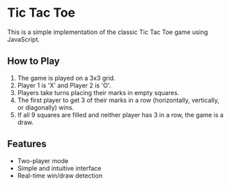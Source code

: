 # Tic Tac Toe

This is a simple implementation of the classic Tic Tac Toe game using JavaScript.

## How to Play

1. The game is played on a 3x3 grid.
2. Player 1 is 'X' and Player 2 is 'O'.
3. Players take turns placing their marks in empty squares.
4. The first player to get 3 of their marks in a row (horizontally, vertically, or diagonally) wins.
5. If all 9 squares are filled and neither player has 3 in a row, the game is a draw.

## Features

- Two-player mode
- Simple and intuitive interface
- Real-time win/draw detection
